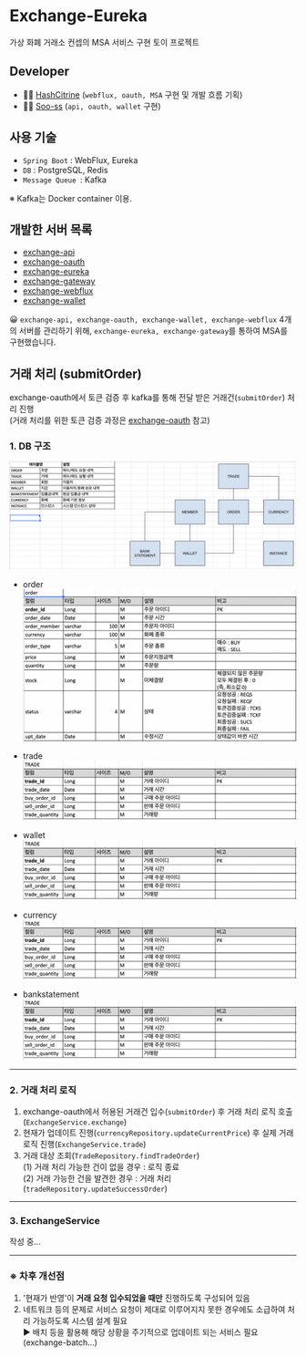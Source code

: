 # Exchange-Eureka

가상 화폐 거래소 컨셉의 MSA 서비스 구현 토이 프로젝트

## Developer

- 👩‍💻 [HashCitrine](https://github.com/HashCitrine) (`webflux, oauth, MSA` 구현 및 개발 흐름 기획)
- 👩‍💻 [Soo-ss](https://github.com/Soo-ss) (`api, oauth, wallet` 구현)

## 사용 기술

- `Spring Boot` : WebFlux, Eureka
- `DB` : PostgreSQL, Redis
- `Message Queue `: Kafka

※ Kafka는 Docker container 이용.

## 개발한 서버 목록

- [exchange-api](https://github.com/HashCitrine/exchange-api)
- [exchange-oauth](https://github.com/HashCitrine/exchange-oauth)
- [exchange-eureka](https://github.com/HashCitrine/exchange-eureka)
- [exchange-gateway](https://github.com/HashCitrine/exchange-gateway)
- [exchange-webflux](https://github.com/HashCitrine/exchange-webflux)
- [exchange-wallet](https://github.com/HashCitrine/exchange-wallet)

😀 `exchange-api, exchange-oauth, exchange-wallet, exchange-webflux` 4개의 서버를 관리하기 위해, `exchange-eureka, exchange-gateway`를 통하여 MSA를 구현했습니다.

## 거래 처리 (submitOrder)
exchange-oauth에서 토큰 검증 후 kafka를 통해 전달 받은 거래건(`submitOrder`) 처리 진행  
(거래 처리를 위한 토큰 검증 과정은 [exchange-oauth](https://github.com/HashCitrine/exchange-oauth) 참고)


### 1. DB 구조
![DB](https://github.com/HashCitrine/exchange-webflux/blob/master/img/DB.png?raw=true)

- order
  ![order](https://github.com/HashCitrine/exchange-webflux/blob/master/img/order.png?raw=true)

- trade
  ![trade](https://github.com/HashCitrine/exchange-webflux/blob/master/img/trade.png?raw=true)

- wallet
  ![wallet](https://github.com/HashCitrine/exchange-webflux/blob/master/img/trade.png?raw=true)

- currency
  ![currency](https://github.com/HashCitrine/exchange-webflux/blob/master/img/trade.png?raw=true)

- bankstatement
  ![bankstatement](https://github.com/HashCitrine/exchange-webflux/blob/master/img/trade.png?raw=true)


---

### 2. 거래 처리 로직
1. exchange-oauth에서 허용된 거래건 입수(`submitOrder`) 후 거래 처리 로직 호출(`ExchangeService.exchange`)
2. 현재가 업데이트 진행(`currencyRepository.updateCurrentPrice`) 후 실제 거래 로직 진행(`ExchangeService.trade`)
3. 거래 대상 조회(`TradeRepository.findTradeOrder`)  
   (1) 거래 처리 가능한 건이 없을 경우 : 로직 종료  
   (2) 거래 가능한 건을 발견한 경우 : 거래 처리(`tradeRepository.updateSuccessOrder`)
---

### 3. ExchangeService
작성 중...

---
### ※ 차후 개선점
1. '현재가 반영'이 **거래 요청 입수되었을 때만** 진행하도록 구성되어 있음
2. 네트워크 등의 문제로 서비스 요청이 제대로 이루어지지 못한 경우에도 소급하여 처리 가능하도록 시스템 설계 필요  
   ► 배치 등을 활용해 해당 상황을 주기적으로 업데이트 되는 서비스 필요(exchange-batch...)


